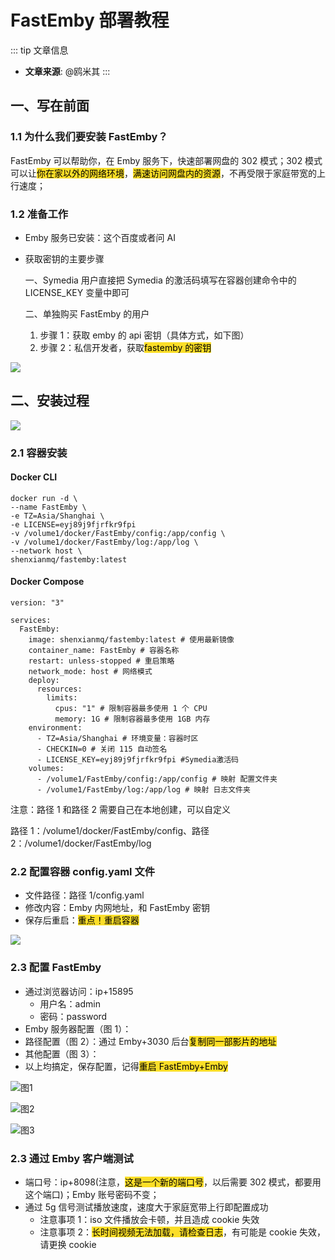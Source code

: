 # FastEmby 部署教程

::: tip 文章信息

- **文章来源**: @鸥米其
  :::

## 一、写在前面

### 1.1 为什么我们要安装 FastEmby？

FastEmby 可以帮助你，在 Emby 服务下，快速部署网盘的 302 模式；302 模式可以让<font style="background-color:#FBDE28;color:black;">你在家以外的网络环境</font>，<font style="background-color:#FBDE28;color:black;">满速访问网盘内的资源</font>，不再受限于家庭带宽的上行速度；

### 1.2 准备工作

- Emby 服务已安装：这个百度或者问 AI
- 获取密钥的主要步骤

  一、Symedia 用户直接把 Symedia 的激活码填写在容器创建命令中的 LICENSE_KEY 变量中即可

  二、单独购买 FastEmby 的用户

  1. 步骤 1：获取 emby 的 api 密钥（具体方式，如下图）
  2. 步骤 2：私信开发者，获取<font style="background-color:#FBDE28;color:black;">fastemby 的密钥</font>

![](https://images.symedia.top/2025/04/08/20250408094403_71fe00a6.png)

## 二、安装过程

![](https://images.symedia.top/2025/04/08/20250408094446_3e10ea1c.png)

### 2.1 容器安装

#### Docker CLI

```plain
docker run -d \
--name FastEmby \
-e TZ=Asia/Shanghai \
-e LICENSE=eyj89j9fjrfkr9fpi
-v /volume1/docker/FastEmby/config:/app/config \
-v /volume1/docker/FastEmby/log:/app/log \
--network host \
shenxianmq/fastemby:latest
```

#### Docker Compose

```plain
version: "3"

services:
  FastEmby:
    image: shenxianmq/fastemby:latest # 使用最新镜像
    container_name: FastEmby # 容器名称
    restart: unless-stopped # 重启策略
    network_mode: host # 网络模式
    deploy:
      resources:
        limits:
          cpus: "1" # 限制容器最多使用 1 个 CPU
          memory: 1G # 限制容器最多使用 1GB 内存
    environment:
      - TZ=Asia/Shanghai # 环境变量：容器时区
      - CHECKIN=0 # 关闭 115 自动签名
      - LICENSE_KEY=eyj89j9fjrfkr9fpi #Symedia激活码
    volumes:
      - /volume1/FastEmby/config:/app/config # 映射 配置文件夹
      - /volume1/FastEmby/log:/app/log # 映射 日志文件夹
```

注意：路径 1 和路径 2 需要自己在本地创建，可以自定义

路径 1：/volume1/docker/FastEmby/config、路径 2：/volume1/docker/FastEmby/log

### 2.2 配置容器 config.yaml 文件

- 文件路径：路径 1/config.yaml
- 修改内容：Emby 内网地址，和 FastEmby 密钥
- 保存后重启：<font style="background-color:#FBDE28;color:black;">重点！重启容器</font>

![](https://images.symedia.top/2025/04/08/20250408094449_a59071c4.png)

### 2.3 配置 FastEmby

- 通过浏览器访问：ip+15895
  - 用户名：admin
  - 密码：password
- Emby 服务器配置（图 1）：
- 路径配置（图 2）：通过 Emby+3030 后台<font style="background-color:#FBDE28;color:black;">复制同一部影片的地址</font>
- 其他配置（图 3）：
- 以上均搞定，保存配置，记得<font style="background-color:#FBDE28;color:black;">重启 FastEmby+Emby</font>

![图1](https://images.symedia.top/2025/04/08/20250408094452_ab9787a0.png)

![图2](https://images.symedia.top/2025/04/08/20250408094442_c5238082.png)

![图3](https://images.symedia.top/2025/04/08/20250408094439_7a7612c0.png)

### 2.3 通过 Emby 客户端测试

- 端口号：ip+8098(注意，<font style="background-color:#FBDE28;color:black;">这是一个新的端口号</font>，以后需要 302 模式，都要用这个端口)；Emby 账号密码不变；
- 通过 5g 信号测试播放速度，速度大于家庭宽带上行即配置成功
  - 注意事项 1：iso 文件播放会卡顿，并且造成 cookie 失效
  - 注意事项 2：<font style="background-color:#FBDE28;color:black;">长时间视频无法加载，请检查日志</font>，有可能是 cookie 失效，请更换 cookie
